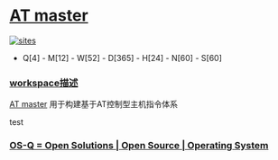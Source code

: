 ﻿# [AT master](https://github.com/OS-Q/D26)

[![sites](http://182.61.61.133/link/resources/OSQ.png)](http://www.OS-Q.com)

* Q[4] - M[12] - W[52] - D[365] - H[24] - N[60] - S[60]

### [workspace描述](https://github.com/OS-Q/D26/wiki)

[AT master](https://github.com/OS-Q/D26) 用于构建基于AT控制型主机指令体系


test

### [OS-Q = Open Solutions | Open Source | Operating System ](http://www.OS-Q.com/D26)
